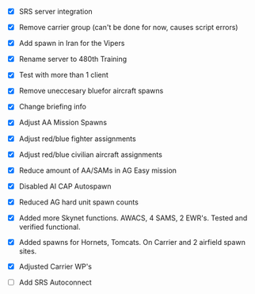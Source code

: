 - [X] SRS server integration
- [X] Remove carrier group (can't be done for now, causes script errors)
- [X] Add spawn in Iran for the Vipers
- [X] Rename server to 480th Training
- [X] Test with more than 1 client
- [X] Remove uneccesary bluefor aircraft spawns
- [X] Change briefing info
- [X] Adjust AA Mission Spawns
- [X] Adjust red/blue fighter assignments
- [X] Adjust red/blue civilian aircraft assignments
- [X] Reduce amount of AA/SAMs in AG Easy mission
- [X] Disabled AI CAP Autospawn
- [X] Reduced AG hard unit spawn counts
- [X] Added more Skynet functions. AWACS, 4 SAMS, 2 EWR's. Tested and verified functional.
- [X] Added spawns for Hornets, Tomcats. On Carrier and 2 airfield spawn sites.
- [X] Adjusted Carrier WP's
- [ ] Add SRS Autoconnect 


